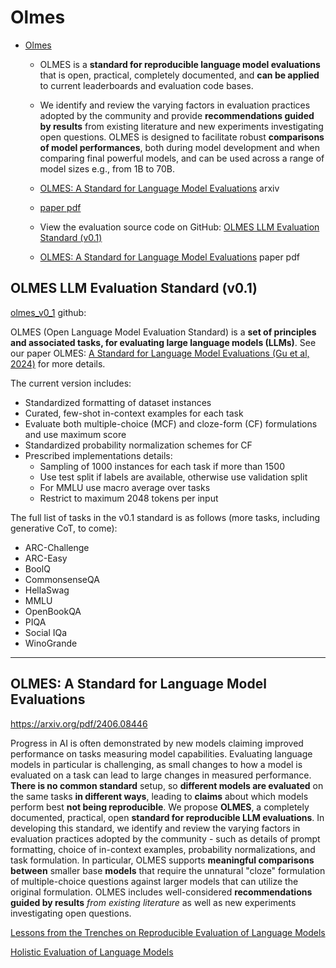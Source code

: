 # Olmes

- [Olmes](https://github.com/allenai/OLMo-Eval/tree/main/olmo_eval/tasks/olmes_v0_1)
    - OLMES is a **standard for reproducible language model evaluations** that is open, practical, completely documented, and **can be applied** to current leaderboards and evaluation code bases.
    - We identify and review the varying factors in evaluation practices adopted by the community and provide **recommendations guided by results** from existing literature and new experiments investigating open questions. OLMES is designed to facilitate robust **comparisons of model performances**, both during model development and when comparing final powerful models, and can be used across a range of model sizes e.g., from 1B to 70B.
    - [OLMES: A Standard for Language Model Evaluations](https://arxiv.org/abs/2406.08446) arxiv
    - [paper pdf](https://arxiv.org/pdf/2406.08446)
    - View the evaluation source code on GitHub: [OLMES LLM Evaluation Standard (v0.1)](https://github.com/allenai/OLMo-Eval/blob/main/olmo_eval/tasks/olmes_v0_1/README.md)


    - [OLMES: A Standard for Language Model Evaluations](https://www.semanticscholar.org/paper/OLMES%3A-A-Standard-for-Language-Model-Evaluations-Gu-Tafjord/c689c37c5367abe4790bff402c1d54944ae73b2a) paper pdf


## OLMES LLM Evaluation Standard (v0.1)

[olmes_v0_1](https://github.com/allenai/OLMo-Eval/blob/main/olmo_eval/tasks/olmes_v0_1/README.md) github:

OLMES (Open Language Model Evaluation Standard) is a **set of principles and associated tasks, for evaluating large language models (LLMs)**. See our paper OLMES: [A Standard for Language Model Evaluations (Gu et al, 2024)](https://www.semanticscholar.org/paper/OLMES%3A-A-Standard-for-Language-Model-Evaluations-Gu-Tafjord/c689c37c5367abe4790bff402c1d54944ae73b2a) for more details.

The current version includes:

- Standardized formatting of dataset instances
- Curated, few-shot in-context examples for each task
- Evaluate both multiple-choice (MCF) and cloze-form (CF) formulations and use maximum score
- Standardized probability normalization schemes for CF
- Prescribed implementations details:
    - Sampling of 1000 instances for each task if more than 1500
    - Use test split if labels are available, otherwise use validation split
    - For MMLU use macro average over tasks
    - Restrict to maximum 2048 tokens per input

The full list of tasks in the v0.1 standard is as follows (more tasks, including generative CoT, to come):

- ARC-Challenge
- ARC-Easy
- BoolQ
- CommonsenseQA
- HellaSwag
- MMLU
- OpenBookQA
- PIQA
- Social IQa
- WinoGrande

---



## OLMES: A Standard for Language Model Evaluations

https://arxiv.org/pdf/2406.08446

Progress in AI is often demonstrated by new models claiming improved performance on tasks measuring model capabilities. Evaluating language models in particular is challenging, as small changes to how a model is evaluated on a task can lead to large changes in measured performance. **There is no common standard** setup, so **different models are evaluated** on the same tasks **in different ways**, leading to **claims** about which models perform best **not being reproducible**. We propose **OLMES**, a completely documented, practical, open **standard for reproducible LLM evaluations**. In developing this standard, we identify and review the varying factors in evaluation practices adopted by the community - such as details of prompt formatting, choice of in-context examples, probability normalizations, and task formulation. In particular, OLMES supports **meaningful comparisons** **between** smaller base **models** that require the unnatural "cloze" formulation of multiple-choice questions against larger models that can utilize the original formulation. OLMES includes well-considered **recommendations guided by results** *from existing literature* as well as new experiments investigating open questions.

[Lessons from the Trenches on Reproducible Evaluation of Language Models](https://www.semanticscholar.org/paper/Lessons-from-the-Trenches-on-Reproducible-of-Models-Biderman-Schoelkopf/dfa0de5cae63eacd675339fc81b13479c51bb153)

[Holistic Evaluation of Language Models](https://www.semanticscholar.org/paper/Holistic-Evaluation-of-Language-Models-Liang-Bommasani/ce913026f693101e54d3ab9152e107034d81fce1)